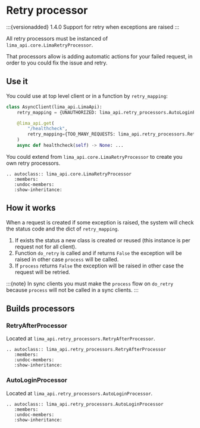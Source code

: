 # Retry processor
:::{versionadded} 1.4.0
Support for retry when exceptions are raised
:::

All retry processors must be instanced of `lima_api.core.LimaRetryProcessor`.

That processors allow is adding automatic actions for your failed request,
in order to you could fix the issue and retry.  

## Use it
You could use at top level client or in a function by `retry_mapping`:
```python
class AsyncClient(lima_api.LimaApi):
    retry_mapping = {UNAUTHORIZED: lima_api.retry_processors.AutoLoginProcessor}

    @lima_api.get(
        "/healthcheck",
        retry_mapping={TOO_MANY_REQUESTS: lima_api.retry_processors.RetryAfterProcessor},
    )
    async def healthcheck(self) -> None: ...
```

You could extend from `lima_api.core.LimaRetryProcessor` to create you own retry processors.  

```{eval-rst}
.. autoclass:: lima_api.core.LimaRetryProcessor
   :members:
   :undoc-members:
   :show-inheritance:
```

## How it works

When a request is created if some exception is raised,
the system will check the status code and the dict of `retry_mapping`.
1. If exists the status a new class is created or reused (this instance is per request not for all client).
2. Function `do_retry` is called and if returns `False` the exception will be raised in other case `process` will be called.
3. If `process` returns `False` the exception will be raised in other case the request will be retried.

:::{note}
In sync clients you must make the `process` flow on `do_retry` because `process` will not be called in a sync clients.
:::

## Builds processors

### RetryAfterProcessor
Located at `lima_api.retry_processors.RetryAfterProcessor`.

```{eval-rst}
.. autoclass:: lima_api.retry_processors.RetryAfterProcessor
   :members:
   :undoc-members:
   :show-inheritance:
```

### AutoLoginProcessor
Located at `lima_api.retry_processors.AutoLoginProcessor`.

```{eval-rst}
.. autoclass:: lima_api.retry_processors.AutoLoginProcessor
   :members:
   :undoc-members:
   :show-inheritance:
```